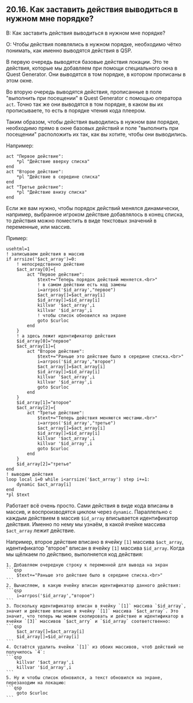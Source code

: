 ## 20.16. Как заставить действия выводиться в нужном мне порядке?
<!-- [:faq_20_16] -->
В: Как заставить действия выводиться в нужном мне порядке?

О:
Чтобы действия появлялись в нужном порядке, необходимо чётко понимать, как именно выводятся действия в QSP.

В первую очередь выводятся базовые действия локации. Это те действия, которые мы добавляем при помощи специального окна в Quest Generator. Они выводятся в том порядке, в котором прописаны в этом окне.

Во вторую очередь выводятся действия, прописанные в поле "выполнить при посещении" в Quest Generator с помощью оператора `act`. Точно так же они выводятся в том порядке, в каком вы их прописываете, то есть в порядке чтения кода плеером.

Таким образом, чтобы действия выводились в нужном вам порядке, необходимо прямо в окне базовых действий и поле "выполнить при посещении" расположить их так, как вы хотите, чтобы они выводились.

Например:
```qsp
act "Первое действие":
	*pl "Действие вверху списка"
end
act "Второе действие":
	*pl "Действие в середине списка"
end
act "Третье действие":
	*pl "Действие внизу списка"
end
```
Если же вам нужно, чтобы порядок действий менялся динамически, например, выбранное игроком действие добавлялось в конец списка, то действия можно поместить в виде текстовых значений в переменные, или массив.

Пример:
```qsp
usehtml=1
! записываем действия в массив
if arrsize('$act_array')=0:
	! непосредственно действие
	$act_array[0]={
		act "Первое действие":
			$text+="Теперь порядок действий меняется.<br>"
			! в самом действии есть код замены
			i=arrpos('$id_array',"первое")
			$act_array[]=$act_array[i]
			$id_array[]=$id_array[i]
			killvar '$act_array',i
			killvar '$id_array',i
			! чтобы список обновился на экране
			goto $curloc
		end
	}
	! а здесь лежит идентификатор действия
	$id_array[0]="первое"
	$act_array[1]={
		act "Второе действие":
			$text+="Раньше это действие было в середине списка.<br>"
			i=arrpos('$id_array',"второе")
			$act_array[]=$act_array[i]
			$id_array[]=$id_array[i]
			killvar '$act_array',i
			killvar '$id_array',i
			goto $curloc
		end
	}
	$id_array[1]="второе"
	$act_array[2]={
		act "Третье действие":
			$text+="Теперь действия меняются местами.<br>"
			i=arrpos('$id_array',"третье")
			$act_array[]=$act_array[i]
			$id_array[]=$id_array[i]
			killvar '$act_array',i
			killvar '$id_array',i
			goto $curloc
		end
	}
	$id_array[2]="третье"
end
! выводим действия
loop local i=0 while i<arrsize('$act_array') step i+=1:
	dynamic $act_array[i]
end
*pl $text
```
Работает всё очень просто. Сами действия в виде кода вписаны в массив, и воспроизводятся циклом через `dynamic`. Параллельно с каждым действием в массив `$id_array` вписывается идентификатор действия. Именно по нему мы узнаём, в какой ячейке массива `$act_array` лежит действие.

Например, второе действие вписано в ячейку `[1]` массива `$act_array`, идентификатор "второе" вписан в ячейку `[1]` массива `$id_array`. Когда мы щёлкаем по действию, выполняется код действия:

	1. Добавляем очередную строку к переменной для вывода на экран
	```qsp
		$text+="Раньше это действие было в середине списка.<br>"
	```
	2. Вычисляем, в какую ячейку вписан идентификатор данного действия:
	```qsp
		i=arrpos('$id_array',"второе")
	```
	3. Поскольку идентификатор вписан в ячейку `[1]` массива `$id_array`, значит и действие вписано в ячейку `[1]` массива `$act_array`. Это значит, что теперь мы можем скопировать и действие и идентификатор в ячейки `[3]` массивов `$act_arry` и `$id_array` соответственно:
	```qsp
		$act_array[]=$act_array[i]
		$id_array[]=$id_array[i]
	```
	4. Остаётся удалить ячейки `[1]` из обоих массивов, чтоб действий не получилось `4`:
	```qsp
		killvar '$act_array',i
		killvar '$id_array',i
	```
	5. Ну и чтобы список обновился, а текст обновился на экране, перезаходим на локацию:
	```qsp			
		goto $curloc
	```
